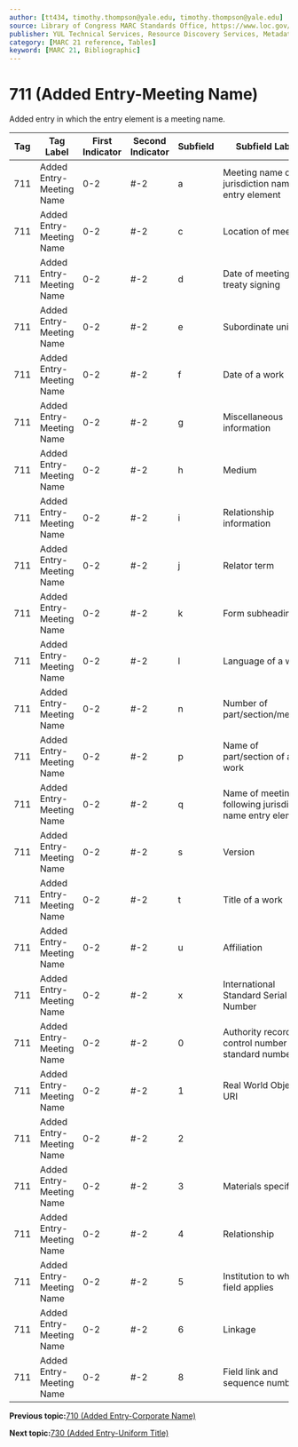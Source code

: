 ```yaml
---
author: [tt434, timothy.thompson@yale.edu, timothy.thompson@yale.edu]
source: Library of Congress MARC Standards Office, https://www.loc.gov/marc/bibliographic/bd711.html
publisher: YUL Technical Services, Resource Discovery Services, Metadata Services Unit
category: [MARC 21 reference, Tables]
keyword: [MARC 21, Bibliographic]
---
```


# 711 \(Added Entry-Meeting Name\)

Added entry in which the entry element is a meeting name.

|Tag|Tag Label|First Indicator|Second Indicator|Subfield|Subfield Label|Repeatable|
|---|---------|---------------|----------------|--------|--------------|----------|
|711|Added Entry-Meeting Name|0-2|\#-2|a|Meeting name or jurisdiction name as entry element|F|
|711|Added Entry-Meeting Name|0-2|\#-2|c|Location of meeting|T|
|711|Added Entry-Meeting Name|0-2|\#-2|d|Date of meeting or treaty signing|T|
|711|Added Entry-Meeting Name|0-2|\#-2|e|Subordinate unit|T|
|711|Added Entry-Meeting Name|0-2|\#-2|f|Date of a work|F|
|711|Added Entry-Meeting Name|0-2|\#-2|g|Miscellaneous information|T|
|711|Added Entry-Meeting Name|0-2|\#-2|h|Medium|F|
|711|Added Entry-Meeting Name|0-2|\#-2|i|Relationship information|T|
|711|Added Entry-Meeting Name|0-2|\#-2|j|Relator term|T|
|711|Added Entry-Meeting Name|0-2|\#-2|k|Form subheading|T|
|711|Added Entry-Meeting Name|0-2|\#-2|l|Language of a work|F|
|711|Added Entry-Meeting Name|0-2|\#-2|n|Number of part/section/meeting|T|
|711|Added Entry-Meeting Name|0-2|\#-2|p|Name of part/section of a work|T|
|711|Added Entry-Meeting Name|0-2|\#-2|q|Name of meeting following jurisdiction name entry element|F|
|711|Added Entry-Meeting Name|0-2|\#-2|s|Version|T|
|711|Added Entry-Meeting Name|0-2|\#-2|t|Title of a work|F|
|711|Added Entry-Meeting Name|0-2|\#-2|u|Affiliation|F|
|711|Added Entry-Meeting Name|0-2|\#-2|x|International Standard Serial Number|F|
|711|Added Entry-Meeting Name|0-2|\#-2|0|Authority record control number or standard number|T|
|711|Added Entry-Meeting Name|0-2|\#-2|1|Real World Object URI|T|
|711|Added Entry-Meeting Name|0-2|\#-2|2| |F|
|711|Added Entry-Meeting Name|0-2|\#-2|3|Materials specified|F|
|711|Added Entry-Meeting Name|0-2|\#-2|4|Relationship|T|
|711|Added Entry-Meeting Name|0-2|\#-2|5|Institution to which field applies|F|
|711|Added Entry-Meeting Name|0-2|\#-2|6|Linkage|F|
|711|Added Entry-Meeting Name|0-2|\#-2|8|Field link and sequence number|T|

**Previous topic:**[710 \(Added Entry-Corporate Name\)](../tables/710_bib_table.md)

**Next topic:**[730 \(Added Entry-Uniform Title\)](../tables/730_bib_table.md)

